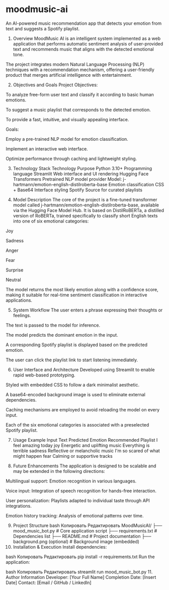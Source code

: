 # moodmusic-ai
An AI-powered music recommendation app that detects your emotion from text and suggests a Spotify playlist.
1. Overview
MoodMusic AI is an intelligent system implemented as a web application that performs automatic sentiment analysis of user-provided text and recommends music that aligns with the detected emotional tone.

The project integrates modern Natural Language Processing (NLP) techniques with a recommendation mechanism, offering a user-friendly product that merges artificial intelligence with entertainment.

2. Objectives and Goals
Project Objectives:

To analyze free-form user text and classify it according to basic human emotions.

To suggest a music playlist that corresponds to the detected emotion.

To provide a fast, intuitive, and visually appealing interface.

Goals:

Employ a pre-trained NLP model for emotion classification.

Implement an interactive web interface.

Optimize performance through caching and lightweight styling.

3. Technology Stack
Technology	Purpose
Python 3.10+	Programming language
Streamlit	Web interface and UI rendering
Hugging Face Transformers	Pretrained NLP model provider
Model: j-hartmann/emotion-english-distilroberta-base	Emotion classification
CSS + Base64	Interface styling
Spotify	Source for curated playlists

4. Model Description
The core of the project is a fine-tuned transformer model called j-hartmann/emotion-english-distilroberta-base, available via the Hugging Face Model Hub. It is based on DistilRoBERTa, a distilled version of RoBERTa, trained specifically to classify short English texts into one of six emotional categories:

Joy

Sadness

Anger

Fear

Surprise

Neutral

The model returns the most likely emotion along with a confidence score, making it suitable for real-time sentiment classification in interactive applications.

5. System Workflow
The user enters a phrase expressing their thoughts or feelings.

The text is passed to the model for inference.

The model predicts the dominant emotion in the input.

A corresponding Spotify playlist is displayed based on the predicted emotion.

The user can click the playlist link to start listening immediately.

6. User Interface and Architecture
Developed using Streamlit to enable rapid web-based prototyping.

Styled with embedded CSS to follow a dark minimalist aesthetic.

A base64-encoded background image is used to eliminate external dependencies.

Caching mechanisms are employed to avoid reloading the model on every input.

Each of the six emotional categories is associated with a preselected Spotify playlist.

7. Usage Example
Input Text	Predicted Emotion	Recommended Playlist
I feel amazing today	joy	Energetic and uplifting music
Everything is terrible	sadness	Reflective or melancholic music
I'm so scared of what might happen	fear	Calming or supportive tracks

8. Future Enhancements
The application is designed to be scalable and may be extended in the following directions:

Multilingual support: Emotion recognition in various languages.

Voice input: Integration of speech recognition for hands-free interaction.

User personalization: Playlists adapted to individual taste through API integrations.

Emotion history tracking: Analysis of emotional patterns over time.

9. Project Structure
bash
Копировать
Редактировать
MoodMusicAI/
├── mood_music_bot.py          # Core application script
├── requirements.txt           # Dependencies list
├── README.md                  # Project documentation
├── background.png (optional)  # Background image (embedded)
10. Installation & Execution
Install dependencies:

bash
Копировать
Редактировать
pip install -r requirements.txt
Run the application:

bash
Копировать
Редактировать
streamlit run mood_music_bot.py
11. Author Information
Developer: [Your Full Name]
Completion Date: [Insert Date]
Contact: [Email / GitHub / LinkedIn]
